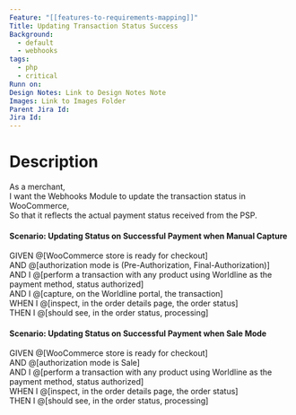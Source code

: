 ```yaml
---
Feature: "[[features-to-requirements-mapping]]"
Title: Updating Transaction Status Success
Background:
  - default
  - webhooks
tags:
  - php
  - critical
Runn on: 
Design Notes: Link to Design Notes Note
Images: Link to Images Folder
Parent Jira Id: 
Jira Id: 
---
```


# Description

As a merchant,  
I want the Webhooks Module to update the transaction status in WooCommerce,  
So that it reflects the actual payment status received from the PSP.

#### Scenario: Updating Status on Successful Payment when Manual Capture

GIVEN @[WooCommerce store is ready for checkout]  
AND @[authorization mode is (Pre-Authorization, Final-Authorization)]  
AND I @[perform a transaction with any product using Worldline as the payment method, status authorized]  
AND I @[capture, on the Worldline portal, the transaction]  
WHEN I @[inspect, in the order details page, the order status]  
THEN I @[should see, in the order status, processing]  

#### Scenario: Updating Status on Successful Payment when Sale Mode

GIVEN @[WooCommerce store is ready for checkout]  
AND @[authorization mode is Sale]  
AND I @[perform a transaction with any product using Worldline as the payment method, status authorized]  
WHEN I @[inspect, in the order details page, the order status]  
THEN I @[should see, in the order status, processing]  
